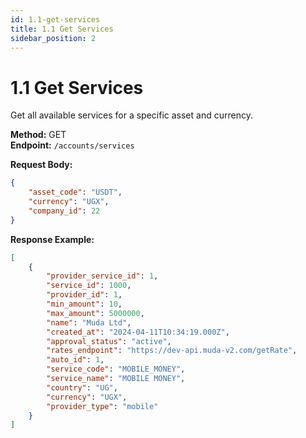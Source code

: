 ```yaml
---
id: 1.1-get-services
title: 1.1 Get Services
sidebar_position: 2
---
```


# 1.1 Get Services

Get all available services for a specific asset and currency.

**Method:** GET  
**Endpoint:** `/accounts/services`

**Request Body:**
```json
{
    "asset_code": "USDT",
    "currency": "UGX",
    "company_id": 22
}
```

**Response Example:**
```json
[
    {
        "provider_service_id": 1,
        "service_id": 1000,
        "provider_id": 1,
        "min_amount": 10,
        "max_amount": 5000000,
        "name": "Muda Ltd",
        "created_at": "2024-04-11T10:34:19.000Z",
        "approval_status": "active",
        "rates_endpoint": "https://dev-api.muda-v2.com/getRate",
        "auto_id": 1,
        "service_code": "MOBILE_MONEY",
        "service_name": "MOBILE MONEY",
        "country": "UG",
        "currency": "UGX",
        "provider_type": "mobile"
    }
]
``` 